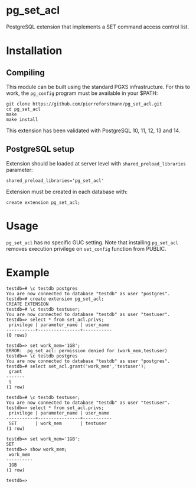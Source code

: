 # pg_set_acl
PostgreSQL extension that implements a SET command access control list.
# Installation

## Compiling

This module can be built using the standard PGXS infrastructure. For this to work, the `pg_config` program must be available in your $PATH:

```
git clone https://github.com/pierreforstmann/pg_set_acl.git
cd pg_set_acl
make
make install
```

This extension has been validated with PostgreSQL 10, 11, 12, 13 and 14.

## PostgreSQL setup

Extension should be loaded at server level with `shared_preload_libraries` parameter:
```
shared_preload_libraries='pg_set_acl'
```
Extension must be created in each database with:
```
create extension pg_set_acl;
```

# Usage

`pg_set_acl` has no specific GUC setting.
Note that installing `pg_set_acl` removes execution privilege on `set_config` function from PUBLIC.

# Example
```
testdb=# \c testdb postgres
You are now connected to database "testdb" as user "postgres".
testdb=# create extension pg_set_acl;
CREATE EXTENSION
testdb=# \c testdb testuser;
You are now connected to database "testdb" as user "testuser".
testdb=> select * from set_acl.privs;
 privilege | parameter_name | user_name 
-----------+----------------+-----------
(0 rows)

testdb=> set work_mem='1GB';
ERROR:  pg_set_acl: permission denied for (work_mem,testuser)
testdb=> \c testdb postgres
You are now connected to database "testdb" as user "postgres".
testdb=# select set_acl.grant('work_mem','testuser');
 grant 
-------
 t
(1 row)

testdb=# \c testdb testuser;
You are now connected to database "testdb" as user "testuser".
testdb=> select * from set_acl.privs;
 privilege | parameter_name | user_name 
-----------+----------------+-----------
 SET       | work_mem       | testuser
(1 row)

testdb=> set work_mem='1GB';
SET
testdb=> show work_mem;
 work_mem 
----------
 1GB
(1 row)

testdb=> 
```
